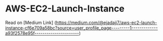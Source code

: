 # AWS-EC2-Launch-Instance
Read on [Medium Link] (https://medium.com/@ejadaji7/aws-ec2-launch-instance-cf6e709a58bc?source=user_profile_page---------1-------------a93f2578e95f----------------------)
